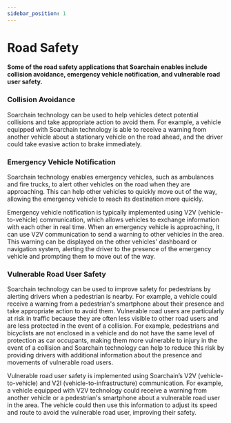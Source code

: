 ```yaml
---
sidebar_position: 1
---
```


# Road Safety

#### Some of the road safety applications that Soarchain enables include collision avoidance, emergency vehicle notification, and vulnerable road user safety.

### Collision Avoidance

Soarchain technology can be used to help vehicles detect potential collisions and take appropriate action to avoid them. For example, a vehicle equipped with Soarchain technology is able to receive a warning from another vehicle about a stationary vehicle on the road ahead, and the driver could take evasive action to brake immediately.

### Emergency Vehicle Notification 

Soarchain technology enables emergency vehicles, such as ambulances and fire trucks, to alert other vehicles on the road when they are approaching. This can help other vehicles to quickly move out of the way, allowing the emergency vehicle to reach its destination more quickly. 

Emergency vehicle notification is typically implemented using V2V (vehicle-to-vehicle) communication, which allows vehicles to exchange information with each other in real time. When an emergency vehicle is approaching, it can use V2V communication to send a warning to other vehicles in the area. This warning can be displayed on the other vehicles' dashboard or navigation system, alerting the driver to the presence of the emergency vehicle and prompting them to move out of the way.

### Vulnerable Road User Safety

Soarchain technology can be used to improve safety for pedestrians by alerting drivers when a pedestrian is nearby. For example, a vehicle could receive a warning from a pedestrian's smartphone about their presence and take appropriate action to avoid them. Vulnerable road users are particularly at risk in traffic because they are often less visible to other road users and are less protected in the event of a collision. For example, pedestrians and bicyclists are not enclosed in a vehicle and do not have the same level of protection as car occupants, making them more vulnerable to injury in the event of a collision and Soarchain technology can help to reduce this risk by providing drivers with additional information about the presence and movements of vulnerable road users.

Vulnerable road user safety is implemented using Soarchain’s V2V (vehicle-to-vehicle) and V2I (vehicle-to-infrastructure) communication. For example, a vehicle equipped with V2V technology could receive a warning from another vehicle or a pedestrian's smartphone about a vulnerable road user in the area. The vehicle could then use this information to adjust its speed and route to avoid the vulnerable road user, improving their safety.
